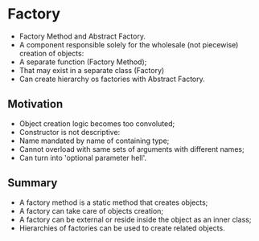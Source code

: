 # Factory
* Factory Method and Abstract Factory.
* A component responsible solely for the wholesale (not piecewise) creation of objects:
 * A separate function (Factory Method);
 * That may exist in a separate class (Factory)
 * Can create hierarchy os factories with Abstract Factory.

## Motivation
* Object creation logic becomes too convoluted;
* Constructor is not descriptive:
 * Name mandated by name of containing type;
 * Cannot overload with same sets of arguments with different names;
 * Can turn into 'optional parameter hell'.

## Summary
* A factory method is a static method that creates objects;
* A factory can take care of objects creation;
* A factory can be external or reside inside the object as an inner class;
* Hierarchies of factories can be used to create related objects.